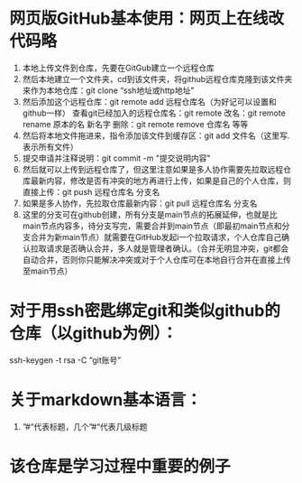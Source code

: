 # 网页版GitHub基本使用：网页上在线改代码略
1. 本地上传文件到仓库，先要在GitGub建立一个远程仓库
2. 然后本地建立一个文件夹，cd到该文件夹，将github远程仓库克隆到该文件夹来作为本地仓库：git clone “ssh地址或http地址”
3. 然后添加这个远程仓库：git remote add 远程仓库名（为好记可以设置和github一样）   查看git已经加入的远程仓库名：git remote 改名：git remote rename 原本的名 新名字    删除：git remote remove 仓库名   等等
4. 然后将本地文件拖进来，指令添加该文件到缓存区：git add 文件名（这里写.表示所有文件）
5. 提交申请并注释说明：git commit -m "提交说明内容"  
6. 然后就可以上传到远程仓库了，但这里注意如果是多人协作需要先拉取远程仓库最新内容，修改是否有冲突的地方再进行上传，如果是自己的个人仓库，则直接上传：git push 远程仓库名 分支名
7. 如果是多人协作，先拉取仓库最新内容：git pull 远程仓库名 分支名
8. 这里的分支可在github创建，所有分支是main节点的拓展延伸，也就是比main节点内容多，待分支写完，需要合并到main节点（即最初main节点和分支合并为新main节点）就需要在GitHub发起i一个拉取请求，个人仓库自己确认拉取请求是否确认合并，多人就是管理者确认。（合并无明显冲突，git都会自动合并，否则你只能解决冲突或对于个人仓库可在本地自行合并在直接上传至main节点）


# 对于用ssh密匙绑定git和类似github的仓库（以github为例）：
ssh-keygen -t rsa -C “git账号”

# 关于markdown基本语言：
1. ”#“代表标题，几个”#“代表几级标题

# 该仓库是学习过程中重要的例子